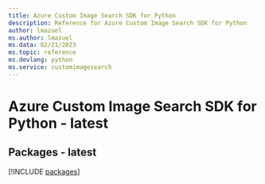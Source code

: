 ```yaml
---
title: Azure Custom Image Search SDK for Python
description: Reference for Azure Custom Image Search SDK for Python
author: lmazuel
ms.author: lmazuel
ms.data: 02/21/2023
ms.topic: reference
ms.devlang: python
ms.service: customimagesearch
---
```

# Azure Custom Image Search SDK for Python - latest
## Packages - latest
[!INCLUDE [packages](custom-image-search-index.md)]